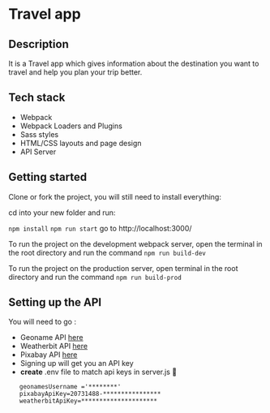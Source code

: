 # Travel app

## Description

It is a Travel app which gives information about the destination you want to travel and help you plan your trip better.

## Tech stack

-   Webpack
-   Webpack Loaders and Plugins
-   Sass styles
-   HTML/CSS layouts and page design
-   API Server

## Getting started

Clone or fork the project, you will still need to install everything:

cd into your new folder and run:

`npm install`
`npm run start`
go to http://localhost:3000/

To run the project on the development webpack server, open the terminal in the root directory and run the command
`npm run build-dev`

To run the project on the production server, open terminal in the root directory and run the command
`npm run build-prod`

## Setting up the API

You will need to go :

-   Geoname API [here](http://www.geonames.org/)
-   Weatherbit API [here](https://www.weatherbit.io/)
-   Pixabay API [here](https://pixabay.com/api/docs/)
-   Signing up will get you an API key
-   **create** .env file to match api keys in server.js :rocket:

```
   geonamesUsername ='********'
   pixabayApiKey=20731488-****************
   weatherbitApiKey=*********************

```
